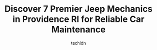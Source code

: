 ---
layout: ampstory
image: https://images.unsplash.com/photo-1592032857148-5658283bb67b?ixlib=rb-4.0.3&ixid=MnwxMjA3fDB8MHxwaG90by1wYWdlfHx8fGVufDB8fHx8&auto=format&fit=crop&w=640&h=853&q=80
author: techidn
featured: false
description: Looking for reliable and skilled Jeep Mechanic in Providence RI, USA? Your search ends here with the 7 best Jeep Mechanic in town. With their expertise and commitment to delivering exception
title: Discover 7 Premier Jeep Mechanics in Providence RI for Reliable Car Maintenance
cover:
   title: Discover 7 Premier Jeep Mechanics in Providence RI for Reliable Car Maintenance
   subtitle: Rickpate
   background: https://images.unsplash.com/photo-1592032857148-5658283bb67b?ixlib=rb-4.0.3&ixid=MnwxMjA3fDB8MHxwaG90by1wYWdlfHx8fGVufDB8fHx8&auto=format&fit=crop&w=640&h=853&q=80

pages: 
 - layout: thirds
   top: <h1>#1 Pep Boys</h1>
   bottom: "<p>I had to visit this location for new tires originally which was a seamless transaction .  I received a great promotion where I received a free tire and a $100 gift card. </p>"
   background: https://images.unsplash.com/photo-1608501821300-4f99e58bba77?ixlib=rb-4.0.3&ixid=MnwxMjA3fDB8MHxwaG90by1wYWdlfHx8fGVufDB8fHx8&auto=format&fit=crop&w=640&h=853&q=80
   backgroundblur: true
 - layout: thirds
   top: <h1>#2 State Auto Body</h1>
   bottom: "<p>380 Valley St, Providence, RI 02908, United States</p>"
   background: https://images.unsplash.com/photo-1599422314077-f4dfdaa4cd09?ixlib=rb-4.0.3&ixid=MnwxMjA3fDB8MHxwaG90by1wYWdlfHx8fGVufDB8fHx8&auto=format&fit=crop&w=640&h=853&q=80
   cta:
      link: https://www.knot35.com/toplist/discover-7-premier-jeep-mechanics-in-providence-ri-for-reliable-car-maintenance/
      text: Discover 7 Premier Jeep Mechanics in Providence RI for Reliable Car Maintenance
 - layout: thirds
   top: <h1>#3 Waynes Service Plus</h1>
   bottom: "<p>269 Silver Spring St, Providence, RI 02904, United States</p>"
   background: https://images.unsplash.com/photo-1549241520-425e3dfc01cb?ixlib=rb-4.0.3&ixid=MnwxMjA3fDB8MHxwaG90by1wYWdlfHx8fGVufDB8fHx8&auto=format&fit=crop&w=640&h=853&q=80
   cta:
      link: https://www.knot35.com/toplist/discover-7-premier-jeep-mechanics-in-providence-ri-for-reliable-car-maintenance/
      text: Discover 7 Premier Jeep Mechanics in Providence RI for Reliable Car Maintenance
 - layout: thirds
   top: <h1>#4 J & S Concepts Auto Repair</h1>
   bottom: "<p>97 Waterman Ave Unit 2, East Providence, RI 02914, United States</p>"
   background: https://images.unsplash.com/photo-1613843873231-1447db182f97?ixlib=rb-4.0.3&ixid=MnwxMjA3fDB8MHxwaG90by1wYWdlfHx8fGVufDB8fHx8&auto=format&fit=crop&w=640&h=853&q=80
   cta:
      link: https://www.knot35.com/toplist/discover-7-premier-jeep-mechanics-in-providence-ri-for-reliable-car-maintenance/
      text: Discover 7 Premier Jeep Mechanics in Providence RI for Reliable Car Maintenance
 - layout: thirds
   top: <h1>#5 Providence Automotive Engrg Co</h1>
   bottom: "<p>773 Broad St, Providence, RI 02907, United States</p>"
   background: https://images.unsplash.com/photo-1632260260864-caf7fde5ec36?ixlib=rb-4.0.3&ixid=MnwxMjA3fDB8MHxwaG90by1wYWdlfHx8fGVufDB8fHx8&auto=format&fit=crop&w=640&h=853&q=80
   cta:
      link: https://www.knot35.com/toplist/discover-7-premier-jeep-mechanics-in-providence-ri-for-reliable-car-maintenance/
      text: Discover 7 Premier Jeep Mechanics in Providence RI for Reliable Car Maintenance
 - layout: thirds
   top: <h1>#6 Wranglers Direct</h1>
   bottom: "<p>43 Humbert St, North Providence, RI 02911, United States</p>"
   background: https://plus.unsplash.com/premium_photo-1664640458616-3c74f8cb4589?ixlib=rb-4.0.3&ixid=MnwxMjA3fDB8MHxwaG90by1wYWdlfHx8fGVufDB8fHx8&auto=format&fit=crop&w=640&h=853&q=80
   cta:
      link: https://www.knot35.com/toplist/discover-7-premier-jeep-mechanics-in-providence-ri-for-reliable-car-maintenance/
      text: Discover 7 Premier Jeep Mechanics in Providence RI for Reliable Car Maintenance
 - layout: thirds
   top: <h1>#7 Howdys Auto Repair</h1>
   bottom: "<p>20 Homestead Ave., Providence, RI 02907, United States</p>"
   background: https://images.unsplash.com/photo-1547366785-564103df7e13?ixlib=rb-4.0.3&ixid=MnwxMjA3fDB8MHxwaG90by1wYWdlfHx8fGVufDB8fHx8&auto=format&fit=crop&w=640&h=853&q=80
   cta:
      link: https://www.knot35.com/toplist/discover-7-premier-jeep-mechanics-in-providence-ri-for-reliable-car-maintenance/
      text: Discover 7 Premier Jeep Mechanics in Providence RI for Reliable Car Maintenance
 - layout: thirds
   middle: Continue reading...
   background: https://images.unsplash.com/photo-1540457036297-448b6b99e91c?ixlib=rb-4.0.3&ixid=MnwxMjA3fDB8MHxwaG90by1wYWdlfHx8fGVufDB8fHx8&auto=format&fit=crop&w=640&h=853&q=80
   cta:
      link: https://www.knot35.com/toplist/discover-7-premier-jeep-mechanics-in-providence-ri-for-reliable-car-maintenance/
      text: Discover 7 Premier Jeep Mechanics in Providence RI for Reliable Car Maintenance
      
---